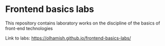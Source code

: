 # Frontend basics labs

This repository contains laboratory works on the discipline of the basics of front-end technologies

Link to labs: https://olhamish.github.io/frontend-basics-labs/